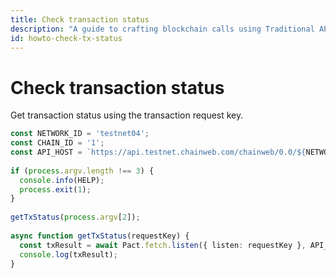 ```yaml
---
title: Check transaction status
description: "A guide to crafting blockchain calls using Traditional API, Kadena CLI, and Kadena.js"
id: howto-check-tx-status
---
```


# Check transaction status


Get transaction status using the transaction request key. 

```typescript
const NETWORK_ID = 'testnet04';
const CHAIN_ID = '1';
const API_HOST = `https://api.testnet.chainweb.com/chainweb/0.0/${NETWORK_ID}/chain/${CHAIN_ID}/pact`;
 
if (process.argv.length !== 3) {
  console.info(HELP);
  process.exit(1);
}
 
getTxStatus(process.argv[2]);
 
async function getTxStatus(requestKey) {
  const txResult = await Pact.fetch.listen({ listen: requestKey }, API_HOST);
  console.log(txResult);
}
```